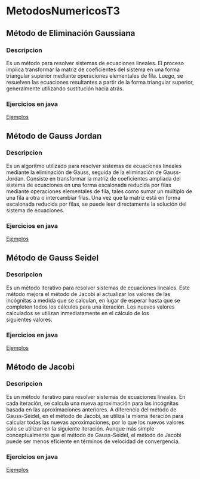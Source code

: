 # MetodosNumericosT3

## Método de Eliminación Gaussiana
### Descripcion 

Es un método para resolver sistemas de ecuaciones lineales.
El proceso implica transformar la matriz de coeficientes del sistema en una forma triangular superior mediante operaciones elementales de fila.
Luego, se resuelven las ecuaciones resultantes a partir de la forma triangular superior, generalmente utilizando sustitución hacia atrás.

### Ejercicios en java

[Ejemplos](https://github.com/ItaliaYLO/MetodosNumericosT3/blob/main/Problemario/gaussiana.txt)


## Método de Gauss Jordan
### Descripcion 
Es un algoritmo utilizado para resolver sistemas de ecuaciones lineales mediante la eliminación de Gauss, seguida de la eliminación de Gauss-Jordan.
Consiste en transformar la matriz de coeficientes ampliada del sistema de ecuaciones en una forma escalonada reducida por filas mediante operaciones elementales de fila, tales como sumar un múltiplo de una fila a otra o intercambiar filas.
Una vez que la matriz está en forma escalonada reducida por filas, se puede leer directamente la solución del sistema de ecuaciones.

### Ejercicios en java
[Ejemplos](https://github.com/ItaliaYLO/MetodosNumericosT3/blob/main/Problemario/GaussJordan.txt)


## Método de Gauss Seidel
### Descripcion 
Es un método iterativo para resolver sistemas de ecuaciones lineales.
Este método mejora el método de Jacobi al actualizar los valores de las incógnitas a medida que se calculan, en lugar de esperar hasta que se completen todos los cálculos para una iteración.
Los nuevos valores calculados se utilizan inmediatamente en el cálculo de los siguientes valores.

### Ejercicios en java
[Ejemplos](https://github.com/ItaliaYLO/MetodosNumericosT3/blob/main/Problemario/gaussseidel.txt)


## Método de Jacobi
### Descripcion 
Es un método iterativo para resolver sistemas de ecuaciones lineales.
En cada iteración, se calcula una nueva aproximación para las incógnitas basada en las aproximaciones anteriores.
A diferencia del método de Gauss-Seidel, en el método de Jacobi, se utiliza la misma iteración para calcular todas las nuevas aproximaciones, por lo que los nuevos valores solo se utilizan en la siguiente iteración.
Aunque más simple conceptualmente que el método de Gauss-Seidel, el método de Jacobi puede ser menos eficiente en términos de velocidad de convergencia.

### Ejercicios en java
[Ejemplos](https://github.com/ItaliaYLO/MetodosNumericosT3/blob/main/Problemario/jacobi.txt)

